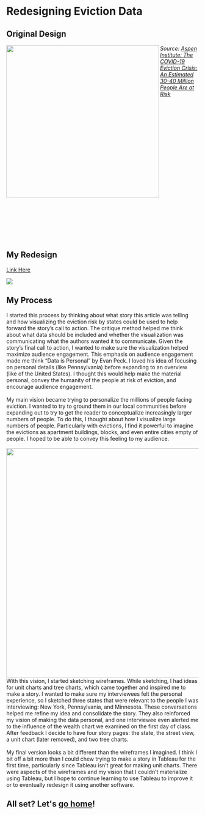 <h1> Redesigning Eviction Data</h1>

<h2> Original Design </h2>
<img src="https://jgcrellin.github.io/portfolio/chart3_fsp.png" target="_blank" width ="400px" align="left"/>
<p width ="400px"> <i> Source: <a href="https://www.aspeninstitute.org/blog-posts/the-covid-19-eviction-crisis-an-estimated-30-40-million-people-in-america-are-at-risk/"> Aspen Institute: The COVID-19 Eviction Crisis: An Estimated 30-40 Million People Are at Risk </a> </i> </p>
<br><br><br><br><br><br><br><br><br><br><br><br><br><br><br><br><br><br><br><br><br>
<h2> My Redesign </h2>
<p> <a href="https://public.tableau.com/shared/H6TMRDDR5?:display_count=y&:origin=viz_share_link" target="_blank"> Link Here </a>

<div class='tableauPlaceholder' id='viz1613973777045' style='position: relative'><noscript><a href='#'><img alt=' ' src='https:&#47;&#47;public.tableau.com&#47;static&#47;images&#47;H6&#47;H6TMRDDR5&#47;1_rss.png' style='border: none' /></a></noscript><object class='tableauViz'  style='display:none;'><param name='host_url' value='https%3A%2F%2Fpublic.tableau.com%2F' /> <param name='embed_code_version' value='3' /> <param name='path' value='views&#47;COVIDEvictionDataRedesign&#47;EvictionRedesign?:language=en&amp;:embed=y&amp;:toolbar=yes&amp;:embed_code_version=3&amp;:loadOrderID=0&amp;:display_count=yes&amp;publish=yes' /> <param name='toolbar' value='yes' /><param name='static_image' value='https:&#47;&#47;public.tableau.com&#47;static&#47;images&#47;H6&#47;H6TMRDDR5&#47;1.png' /> <param name='animate_transition' value='yes' /><param name='display_static_image' value='yes' /><param name='display_spinner' value='yes' /><param name='display_overlay' value='yes' /><param name='display_count' value='yes' /><param name='language' value='en' /></object></div>                <script type='text/javascript'>                    var divElement = document.getElementById('viz1613973777045');                    var vizElement = divElement.getElementsByTagName('object')[0];                    vizElement.style.width='800px';vizElement.style.height='827px';                    var scriptElement = document.createElement('script');                    scriptElement.src = 'https://public.tableau.com/javascripts/api/viz_v1.js';                    vizElement.parentNode.insertBefore(scriptElement, vizElement);                </script>

<h2> My Process </h2>
<p> I started this process by thinking about what story this article was telling and how visualizing the eviction risk by states could be used to help forward the story’s call to action. The critique method helped me think about what data should be included and whether the visualization was communicating what the authors wanted it to communicate. Given the story’s final call to action, I wanted to make sure the visualization helped maximize audience engagement. This emphasis on audience engagement made me think “Data is Personal” by Evan Peck. I loved his idea of focusing on personal details (like Pennsylvania) before expanding to an overview (like of the United States). I thought this would help make the material personal, convey the humanity of the people at risk of eviction, and encourage audience engagement.
<br><br>
My main vision became trying to personalize the millions of people facing eviction. I wanted to try to ground them in our local communities before expanding out to try to get the reader to conceptualize increasingly larger numbers of people. To do this, I thought about how I visualize large numbers of people. Particularly with evictions, I find it powerful to imagine the evictions as apartment buildings, blocks, and even entire cities empty of people. I hoped to be able to convey this feeling to my audience.
<br><br>
<img src="https://jgcrellin.github.io/portfolio/wireframenew.JPG" width ="600px" align="left"/>
With this vision, I started sketching wireframes. While sketching, I had ideas for unit charts and tree charts, which came together and inspired me to make a story. I wanted to make sure my interviewees felt the personal experience, so I sketched three states that were relevant to the people I was interviewing: New York, Pennsylvania, and Minnesota. These conversations helped me refine my idea and consolidate the story. They also reinforced my vision of making the data personal, and one interviewee even alerted me to the influence of the wealth chart we examined on the first day of class. After feedback I decide to have four story pages: the state, the street view, a unit chart (later removed), and two tree charts. 
<br><br>
My final version looks a bit different than the wireframes I imagined. I think I bit off a bit more than I could chew trying to make a story in Tableau for the first time, particularly since Tableau isn’t great for making unit charts. There were aspects of the wireframes and my vision that I couldn’t materialize using Tableau, but I hope to continue learning to use Tableau to improve it or to eventually redesign it using another software. </p>

<h2> All set? Let's <a href= "/portfolio">go home</a>! </h2>
